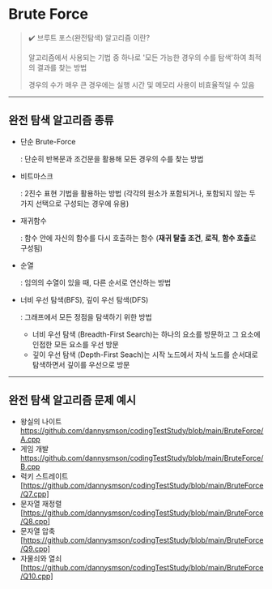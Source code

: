 # Brute Force
> ✔️ 브루트 포스(완전탐색) 알고리즘 이란?
>
> 알고리즘에서 사용되는 기법 중 하나로 '모든 가능한 경우의 수를 탐색'하여 최적의 결과를 찾는 방법
>
> 경우의 수가 매우 큰 경우에는 실행 시간 및 메모리 사용이 비효율적일 수 있음
>
___________________________________________________________________________
## 완전 탐색 알고리즘 종류
* 단순 Brute-Force
  
  : 단순히 반복문과 조건문을 활용해 모든 경우의 수를 찾는 방법
* 비트마스크
  
  : 2진수 표현 기법을 활용하는 방법 (각각의 원소가 포함되거나, 포함되지 않는 두 가지 선택으로 구성되는 경우에 유용)
* 재귀함수
  
  : 함수 안에 자신의 함수를 다시 호출하는 함수 (**재귀 탈출 조건**, **로직**, **함수 호출**로 구성됨)
* 순열
  
  : 임의의 수열이 있을 때, 다른 순서로 연산하는 방법
* 너비 우선 탐색(BFS), 깊이 우선 탐색(DFS)
  
  : 그래프에서 모든 정점을 탐색하기 위한 방법
  * 너비 우선 탐색 (Breadth-First Search)는 하나의 요소를 방문하고 그 요소에 인접한 모든 요소를 우선 방문
  * 깊이 우선 탐색 (Depth-First Seach)는 시작 노드에서 자식 노드를 순서대로 탐색하면서 깊이를 우선으로 방문
___________________________________________________________________________
## 완전 탐색 알고리즘 문제 예시
* 왕실의 나이트 <https://github.com/dannysmson/codingTestStudy/blob/main/BruteForce/A.cpp>
* 게임 개발 <https://github.com/dannysmson/codingTestStudy/blob/main/BruteForce/B.cpp>
* 럭키 스트레이트 [https://github.com/dannysmson/codingTestStudy/blob/main/BruteForce/Q7.cpp]
* 문자열 재정렬 [https://github.com/dannysmson/codingTestStudy/blob/main/BruteForce/Q8.cpp]
* 문자열 압축 [https://github.com/dannysmson/codingTestStudy/blob/main/BruteForce/Q9.cpp]
* 자물쇠와 열쇠 [https://github.com/dannysmson/codingTestStudy/blob/main/BruteForce/Q10.cpp]
